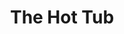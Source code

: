 ---
title: 'The Hot Tub'
episode: 5
pc: 705
written: Gregg Kavet & Andy Robin
directed: Andy Ackerman
aired: October 19, 1995
imdb: 'http://www.imdb.com/title/tt0697710/'
wiki: 'https://en.wikipedia.org/wiki/The_Hot_Tub'
taxonomy:
    category:
        - episode
---
